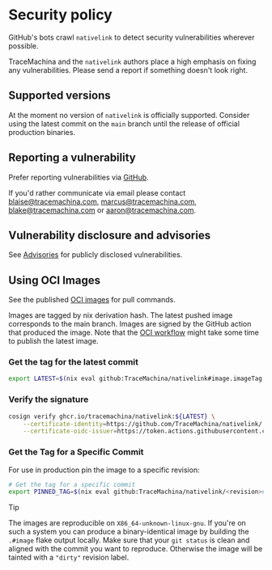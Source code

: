 # Security policy

GitHub's bots crawl `nativelink` to detect security vulnerabilities wherever
possible.

TraceMachina and the `nativelink` authors place a high emphasis on fixing any
vulnerabilities. Please send a report if something doesn't look right.

## Supported versions

At the moment no version of `nativelink` is officially supported. Consider
using the latest commit on the `main` branch until the release of official production binaries.

## Reporting a vulnerability

Prefer reporting vulnerabilities via [GitHub](https://github.com/TraceMachina/nativelink/security).

<!-- vale off -->
If you'd rather communicate via email please contact <blaise@tracemachina.com>,
<marcus@tracemachina.com>, <blake@tracemachina.com> or <aaron@tracemachina.com>.
<!-- vale on -->

## Vulnerability disclosure and advisories

See [Advisories](https://github.com/TraceMachina/nativelink/security/advisories)
for publicly disclosed vulnerabilities.

## Using OCI Images

See the published [OCI images](https://github.com/TraceMachina/nativelink/pkgs/container/nativelink)
for pull commands.

Images are tagged by nix derivation hash. The latest pushed image corresponds to the main branch. Images are signed by the GitHub action that produced the image. Note that the [OCI workflow](https://github.com/TraceMachina/nativelink/actions/workflows/image.yaml) might take some time to publish the latest image.

### Get the tag for the latest commit
```sh
export LATEST=$(nix eval github:TraceMachina/nativelink#image.imageTag --raw)
```

### Verify the signature
```sh
cosign verify ghcr.io/tracemachina/nativelink:${LATEST} \
    --certificate-identity=https://github.com/TraceMachina/nativelink/.github/workflows/image.yaml@refs/heads/main \
    --certificate-oidc-issuer=https://token.actions.githubusercontent.com
```

### Get the Tag for a Specific Commit
For use in production pin the image to a specific revision:

```sh
# Get the tag for a specific commit
export PINNED_TAG=$(nix eval github:TraceMachina/nativelink/<revision>#image.imageTag --raw)
```

> [!TIP]
> The images are reproducible on `X86_64-unknown-linux-gnu`. If you're on such a
> system you can produce a binary-identical image by building the `.#image`
> flake output locally. Make sure that your `git status` is clean and
> aligned with the commit you want to reproduce. Otherwise the image will be
> tainted with a `"dirty"` revision label.
